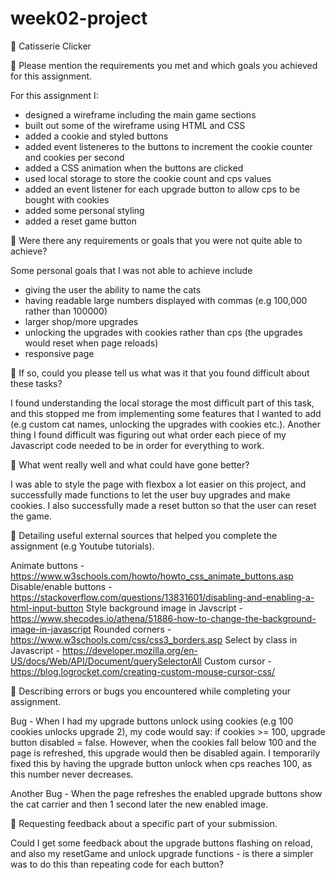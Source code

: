 # week02-project

🍪 Catisserie Clicker

🎯 Please mention the requirements you met and which goals you achieved for this assignment.

For this assignment I:

- designed a wireframe including the main game sections
- built out some of the wireframe using HTML and CSS
- added a cookie and styled buttons
- added event listeneres to the buttons to increment the cookie counter and cookies per second
- added a CSS animation when the buttons are clicked
- used local storage to store the cookie count and cps values
- added an event listener for each upgrade button to allow cps to be bought with cookies
- added some personal styling
- added a reset game button

🎯 Were there any requirements or goals that you were not quite able to achieve?

Some personal goals that I was not able to achieve include

- giving the user the ability to name the cats
- having readable large numbers displayed with commas (e.g 100,000 rather than 100000)
- larger shop/more upgrades
- unlocking the upgrades with cookies rather than cps (the upgrades would reset when page reloads)
- responsive page

🎯 If so, could you please tell us what was it that you found difficult about these tasks?

I found understanding the local storage the most difficult part of this task, and this stopped me from implementing some features that I wanted to add (e.g custom cat names, unlocking the upgrades with cookies etc.). Another thing I found difficult was figuring out what order each piece of my Javascript code needed to be in order for everything to work.

🍪 What went really well and what could have gone better?

I was able to style the page with flexbox a lot easier on this project, and successfully made functions to let the user buy upgrades and make cookies. I also successfully made a reset button so that the user can reset the game.

🍪 Detailing useful external sources that helped you complete the assignment (e.g Youtube tutorials).

Animate buttons - https://www.w3schools.com/howto/howto_css_animate_buttons.asp
Disable/enable buttons - https://stackoverflow.com/questions/13831601/disabling-and-enabling-a-html-input-button
Style background image in Javscript - https://www.shecodes.io/athena/51886-how-to-change-the-background-image-in-javascript
Rounded corners - https://www.w3schools.com/css/css3_borders.asp
Select by class in Javascript - https://developer.mozilla.org/en-US/docs/Web/API/Document/querySelectorAll
Custom cursor - https://blog.logrocket.com/creating-custom-mouse-cursor-css/

🍪 Describing errors or bugs you encountered while completing your assignment.

Bug - When I had my upgrade buttons unlock using cookies (e.g 100 cookies unlocks upgrade 2), my code would say: if cookies >= 100, upgrade button disabled = false. However, when the cookies fall below 100 and the page is refreshed, this upgrade would then be disabled again. I temporarily fixed this by having the upgrade button unlock when cps reaches 100, as this number never decreases.

Another Bug - When the page refreshes the enabled upgrade buttons show the cat carrier and then 1 second later the new enabled image.

🍪 Requesting feedback about a specific part of your submission.

Could I get some feedback about the upgrade buttons flashing on reload, and also my resetGame and unlock upgrade functions - is there a simpler was to do this than repeating code for each button?

